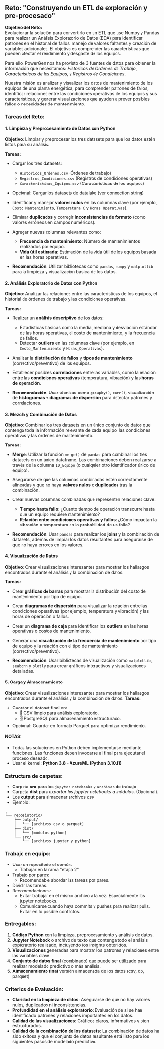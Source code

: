 ## Reto: **"Construyendo un ETL de exploración y pre-procesado"**

**Objetivo del Reto:**  
Evolucionar la solución para convertirlo en un ETL que use Numpy y Pandas para realizar un Análisis Exploratorio de Datos (EDA) para identificar patrones en el historial de fallos, manejo de valores faltantes y creación de variables adicionales. El objetivo es comprender las características que pueden afectar el rendimiento y desgaste de los equipos.

Para ello, PowerGen nos ha provisto de 3 fuentes de datos para obtener la información que necesitamos: *Historicos de Ordenes de Trabajo*, *Caracteristicas de los Equipos*, y *Registros de Condiciones*.

Nuestra misión es analizar y visualizar los datos de mantenimiento de los equipos de una planta energética, para comprender patrones de fallos, identificar relaciones entre las condiciones operativas de los equipos y sus características, y generar visualizaciones que ayuden a prever posibles fallos o necesidades de mantenimiento.


### **Tareas del Reto:**

#### **1. Limpieza y Preprocesamiento de Datos con Python**

  **Objetivo:** Limpiar y preprocesar los tres datasets para que los datos estén listos para su análisis.
  
  **Tareas:**
  - Cargar los tres datasets:
    - `Historicos_Ordenes.csv` (Órdenes de trabajo)
    - `Registros_Condiciones.csv` (Registros de condiciones operativas)
    - `Caracteristicas_Equipos.csv` (Características de los equipos)

  - Opcional: Cargar los datasets de datalake (ver connection string)
   
  
  - Identificar y manejar **valores nulos** en las columnas clave (por ejemplo, `Costo_Mantenimiento`, `Temperatura_C` y `Horas_Operativas`).
  
  - Eliminar **duplicados** y corregir **inconsistencias de formato** (como valores erróneos en campos numéricos).
  
  - Agregar nuevas columnas relevantes como:
    - **Frecuencia de mantenimiento**: Número de mantenimientos realizados por equipo.
    - **Vida útil estimada**: Estimación de la vida útil de los equipos basada en las horas operativas.
  
  - **Recomendación:** Utilizar bibliotecas como `pandas`, `numpy` y `matplotlib` para la limpieza y visualización básica de los datos.

#### **2. Análisis Exploratorio de Datos con Python**

  **Objetivo:** Analizar las relaciones entre las características de los equipos, el historial de órdenes de trabajo y las condiciones operativas.

  **Tareas:**
  - Realizar un **análisis descriptivo** de los datos:
    - Estadísticas básicas como la media, mediana y desviación estándar de las horas operativas, el costo de mantenimiento, y la frecuencia de fallos.
    - Detectar **outliers** en las columnas clave (por ejemplo, en `Costo_Mantenimiento` y `Horas_Operativas`).
  
  - Analizar la **distribución de fallos** y **tipos de mantenimiento** (correctivo/preventivo) de los equipos.
  
  - Establecer posibles **correlaciones** entre las variables, como la relación entre las **condiciones operativas** (temperatura, vibración) y las **horas de operación**.
  
  - **Recomendación:** Usar técnicas como `groupby()`, `corr()`, visualización de **histogramas** y **diagramas de dispersión** para detectar patrones y correlaciones.

#### **3. Mezcla y Combinación de Datos**

  **Objetivo:** Combinar los tres datasets en un único conjunto de datos que contenga toda la información relevante de cada equipo, las condiciones operativas y las órdenes de mantenimiento.

  **Tareas:**
  - **Merge**: Utilizar la función `merge()` de `pandas` para combinar los tres datasets en un único dataframe. Las combinaciones deben realizarse a través de la columna `ID_Equipo` (o cualquier otro identificador único de equipo).
  
  - Asegurarse de que las columnas combinadas estén correctamente alineadas y que no haya **valores nulos** o **duplicados** tras la combinación.
  
  - Crear nuevas columnas combinadas que representen relaciones clave:
    - **Tiempo hasta fallo**: ¿Cuánto tiempo de operación transcurre hasta que un equipo requiere mantenimiento?
    - **Relación entre condiciones operativas y fallos**: ¿Cómo impactan la vibración o temperatura en la probabilidad de un fallo?
  
  - **Recomendación:** Usar `pandas` para realizar los **joins** y la combinación de datasets, además de limpiar los datos resultantes para asegurarse de que no haya errores en los valores.

#### **4. Visualización de Datos**

  **Objetivo:** Crear visualizaciones interesantes para mostrar los hallazgos encontrados durante el análisis y la combinación de datos.

  **Tareas:**
  - Crear **gráficas de barras** para mostrar la distribución del costo de mantenimiento por tipo de equipo.
  
  - Crear **diagramas de dispersión** para visualizar la relación entre las condiciones operativas (por ejemplo, temperatura y vibración) y las horas de operación o fallos.
  
  - Crear un **diagrama de caja** para identificar los **outliers** en las horas operativas o costos de mantenimiento.
  
  - Generar una **visualización de la frecuencia de mantenimiento** por tipo de equipo y la relación con el tipo de mantenimiento (correctivo/preventivo).
  
  - **Recomendación:** Usar bibliotecas de visualización como `matplotlib`, `seaborn` y `plotly` para crear gráficos interactivos y visualizaciones detalladas.

#### **5. Carga y Almacenamiento**

  **Objetivo:** Crear visualizaciones interesantes para mostrar los hallazgos encontrados durante el análisis y la combinación de datos.
  **Tareas:**
  - Guardar el dataset final en:
    - 📂 CSV limpio para análisis exploratorio.
    - 🗄️ PostgreSQL para almacenamiento estructurado.
  - Opcional: Guardar en formato Parquet para optimizar rendimiento.

#### **NOTAS:** 
- Todas las soluciones en Python deben implementarse mediante funciones. Las funciones deben invocarse al final para ejecutar el proceso deseado.
- Usar el kernel: **Python 3.8 - AzureML (Python 3.10.11)**


### **Estructura de carpetas:**
- Carpeta **src** para los `jupyter notebooks` y `archivos` de trabajo  
- Carpeta **dist** para *exportar los jupyter notebooks a módulos*. (Opcional).
- Los **output** para almacenar archivos *csv*
- Ejemplo: 

```
.
└── reposiutorio/
    ├── output/
    │   └── [archivos csv o parquet]
    ├── dist/
    │   └── [módulos python]
    └── src/
        └── [archivos jupyter y python]
```


### **Trabajo en equipo:**  
   - Usar un repositorio el común.
      - Trabajar en la rama "etapa 2"
   - Trabajo por pares:
      - Recomendable abordar las tareas por pares.
   - Dividir las tareas.
   - Recomendaciones:
      - Evitar trabajar en el mismo archivo a la vez. Especialmente los jupyter notebooks.
      - Comunicarse cuando haya commits y pushes para realizar pulls. Evitar en lo posible conflictos.

### **Entregables:**

1. **Código Python** con la limpieza, preprocesamiento y análisis de datos.
2. **Jupyter Notebook** o archivo de texto que contenga todo el análisis exploratorio realizado, incluyendo los insights obtenidos.
3. **Visualizaciones** generadas para mostrar los patrones y relaciones entre las variables clave.
4. **Conjunto de datos final** (combinado) que puede ser utilizado para realizar modelado predictivo o más análisis.
5. **Almacenamiento final** versión almacenada de los datos (csv, db, parquet) 

### **Criterios de Evaluación:**  

- **Claridad en la limpieza de datos**: Asegurarse de que no hay valores nulos, duplicados ni inconsistencias.
- **Profundidad en el análisis exploratorio**: Evaluación de si se han identificado patrones y relaciones importantes en los datos.
- **Calidad de las visualizaciones**: Gráficos claros, informativos y bien estructurados.
- **Calidad de la combinación de los datasets**: La combinación de datos ha sido exitosa y que el conjunto de datos resultante está listo para los siguientes pasos de modelado predictivo.